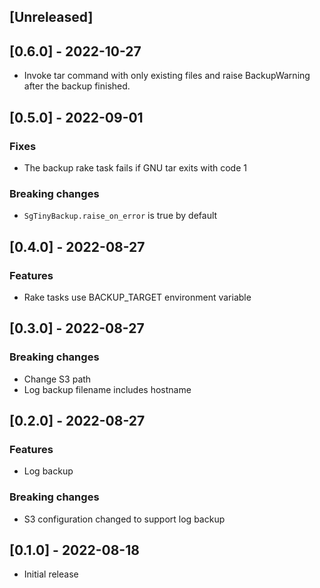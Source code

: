 ## [Unreleased]

## [0.6.0] - 2022-10-27
- Invoke tar command with only existing files and raise BackupWarning after the backup finished.

## [0.5.0] - 2022-09-01

### Fixes
- The backup rake task fails if GNU tar exits with code 1

### Breaking changes
- `SgTinyBackup.raise_on_error` is true by default

## [0.4.0] - 2022-08-27

### Features
- Rake tasks use BACKUP_TARGET environment variable

## [0.3.0] - 2022-08-27

### Breaking changes
- Change S3 path
- Log backup filename includes hostname

## [0.2.0] - 2022-08-27

### Features
- Log backup

### Breaking changes
- S3 configuration changed to support log backup

## [0.1.0] - 2022-08-18

- Initial release
